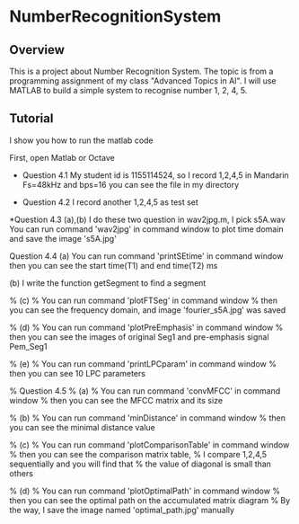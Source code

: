 # NumberRecognitionSystem

## Overview
This is a project about Number Recognition System.
The topic is from a programming assignment of my class "Advanced Topics in AI".
I will use MATLAB to build a simple system to recognise number 1, 2, 4, 5.

## Tutorial
I show you how to run the matlab code

First, open Matlab or Octave

* Question 4.1
My student id is 1155114524, so I record 1,2,4,5 in Mandarin
Fs=48kHz and bps=16
you can see the file in my directory

* Question 4.2
I record another 1,2,4,5 as test set

*Question 4.3
(a),(b)
I do these two question in wav2jpg.m, I pick s5A.wav
You can run command 'wav2jpg' in command window
to plot time domain and save the image 's5A.jpg'

Question 4.4
(a)
You can run command 'printSEtime' in command window
then you can see the start time(T1) and end time(T2) ms

(b)
I write the function getSegment to find a segment

% (c)
% You can run command 'plotFTSeg' in command window
% then you can see the frequency domain, and image 'fourier_s5A.jpg' was saved

% (d)
% You can run command 'plotPreEmphasis' in command window
% then you can see the images of original Seg1 and pre-emphasis signal Pem_Seg1

% (e)
% You can run command 'printLPCparam' in command window
% then you can see 10 LPC parameters

% Question 4.5
% (a)
% You can run command 'convMFCC' in command window
% then you can see the MFCC matrix and its size

% (b)
% You can run command 'minDistance' in command window
% then you can see the minimal distance value

% (c)
% You can run command 'plotComparisonTable' in command window
% then you can see the comparison matrix table, 
% I compare 1,2,4,5 sequentially and you will find that
% the value of diagonal is small than others


% (d)
% You can run command 'plotOptimalPath' in command window
% then you can see the optimal path on the accumulated matrix diagram
% By the way, I save the image named 'optimal_path.jpg' manually
